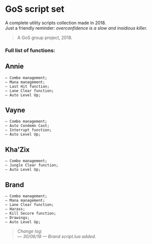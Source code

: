 # GoS script set
A complete utility scripts collection made in 2018.<br/>
Just a friendly reminder: _overconfidence is a slow and insidious killer_.<br/>
> A GoS group project, 2018.

### Full list of functions:
## Annie
```
— Combo management;
— Mana management;
— Last Hit function;
— Lane Clear function;
— Auto Level Up;
```

## Vayne
```
— Combo management;
— Auto Condemn Cast;
— Interrupt function;
— Auto Level Up;
```

## Kha'Zix
```
— Combo management;
— Jungle Clear function;
— Auto Level Up;
```

## Brand
```
— Combo management;
— Mana management;
— Lane Clear function;
— Harass;
— Kill Secure function;
— Drawings;
— Auto Level Up;
```

> _Change log:_<br/>
— _30/06/18 — Brand script.lua added._<br/>
